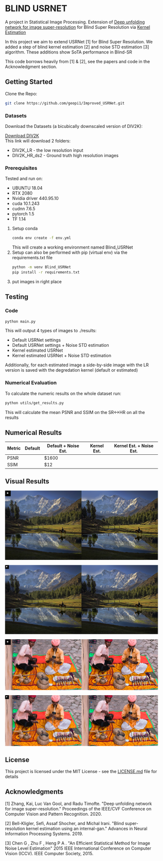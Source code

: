# BLIND USRNET

A project in Statistical Image Processing.
Extension of [Deep unfolding network for image super-resolution](https://arxiv.org/pdf/2003.10428.pdf) 
for Blind Super Resolution via [Kernel Estimation](https://arxiv.org/abs/1909.06581) 

In this project we aim to extend USRNet [1] for Blind Super Resolution. We
added a step of blind kernel estimation [2] and noise STD estimation [3] algorithm. These additions show SoTA performance in Blind-SR

This code borrows heavily from [1] & [2], see the papers and code in the Acknowledgment section.


## Getting Started

Clone the Repo:  
```bash
git clone https://github.com/geopi1/Improved_USRNet.git
```

### Datasets
Download the Datasets (a bicubically downscaled version of DIV2K):

[Download DIV2K](https://drive.google.com/drive/folders/1wITaNr7KNg_keUnK4myKjUoKA4HGeONA?usp=sharing)  
This link will download 2 folders:
* DIV2K_LR - the low resolution input
* DIV2K_HR_ds2 - Ground truth high resolution images

### Prerequisites
Tested and run on:  
 * UBUNTU 18.04  
 * RTX 2080  
 * Nvidia driver 440.95.10  
 * cuda 10.1.243  
 * cudnn 7.6.5  
 * pytorch 1.5  
 * TF 1.14
 
 
1. Setup conda 
    ```bash
    conda env create -f env.yml
    ```
    This will create a working environment named Blind_USRNet
2. Setup can also be performed with pip (virtual env) via the requirements.txt file 
    ```bash
    python -m venv Blind_USRNet
    pip install -r requirements.txt
    ```
3. put images in right place

## Testing
### Code
```bash
python main.py 
```
This will output 4 types of images to ./results: 
* Default USRNet settings
* Default USRNet settings + Noise STD estimation
* Kernel estimated USRNet
* Kernel estimated USRNet + Noise STD estimation

Additionally, for each estimated image a side-by-side image with the LR version is saved with the degredation kernel (default or estimated)  

### Numerical Evaluation
To calculate the numeric results on the whole dataset run:
```bash
python utils/get_results.py
```
This will calculate the mean PSNR and SSIM on the SR<->HR on all the results

## Numerical Results
| Metric        | Default | Default + Noise Est. | Kernel Est. | Kernel Est. + Noise Est. |
| ------------- | ------- | -------------------- | ----------- | ------------------------ |
| PSNR          |         | $1600 |              |             |                          |
| SSIM          |         |   $12 |              |             |                          |

## Visual Results
![Default](./results/0002_x4_usrnetdefaultdefault_noise_LE.png)

![Ours](./results/0002_x4_usrnetKernelGANdefault_noise_LE.png)

![Default](./results/0008_x4_usrnetdefaultdefault_noise_LE.png)

![Ours](./results/0008_x4_usrnetKernelGANdefault_noise_LE.png)

## License

This project is licensed under the MIT License - see the [LICENSE.md](LICENSE.md) file for details

## Acknowledgments
[1] Zhang, Kai, Luc Van Gool, and Radu Timofte. "Deep unfolding network for image super-resolution." Proceedings of the IEEE/CVF Conference on Computer Vision and Pattern Recognition. 2020.

[2] Bell-Kligler, Sefi, Assaf Shocher, and Michal Irani. "Blind super-resolution kernel estimation using an internal-gan." Advances in Neural Information Processing Systems. 2019.

[3] Chen G , Zhu F , Heng P A . "An Efficient Statistical Method for Image Noise Level Estimation" 2015 IEEE International Conference on Computer Vision (ICCV). IEEE Computer Society, 2015.